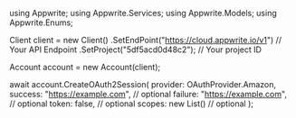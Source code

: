 using Appwrite;
using Appwrite.Services;
using Appwrite.Models;
using Appwrite.Enums;

Client client = new Client()
    .SetEndPoint("https://cloud.appwrite.io/v1") // Your API Endpoint
    .SetProject("5df5acd0d48c2"); // Your project ID

Account account = new Account(client);

await account.CreateOAuth2Session(
    provider: OAuthProvider.Amazon,
    success: "https://example.com", // optional
    failure: "https://example.com", // optional
    token: false, // optional
    scopes: new List<string>() // optional
);